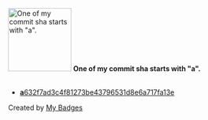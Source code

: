 <img src="https://my-badges.github.io/my-badges/a-commit.png" alt="One of my commit sha starts with &quot;a&quot;." title="One of my commit sha starts with &quot;a&quot;." width="128">
<strong>One of my commit sha starts with &quot;a&quot;.</strong>
<br><br>

- <a href="https://github.com/bjmeuer/avd/commit/a632f7ad3c4f81273be43796531d8e6a717fa13e"><strong>a</strong>632f7ad3c4f81273be43796531d8e6a717fa13e</a>


Created by <a href="https://github.com/my-badges/my-badges">My Badges</a>